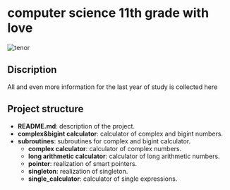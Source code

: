 # computer science 11th grade with love

![tenor](https://media1.tenor.com/m/xCc58fEqFREAAAAd/nerd-nerdy.gif)

## Discription

All and even more information for the last year of study is collected here

## Project structure

- **README.md**: description of the project.
- **complex&bigint calculator**: calculator of complex and bigint numbers.
- **subroutines**: subroutines for complex and bigint calculator.
  - **complex calculator**: calculator of complex numbers.
  - **long arithmetic calculator**: calculator of long arithmetic numbers.
  - **pointer**: realization of smart pointers.
  - **singleton**: realization of singleton.
  - **single_calculator**: calculator of single expressions.


